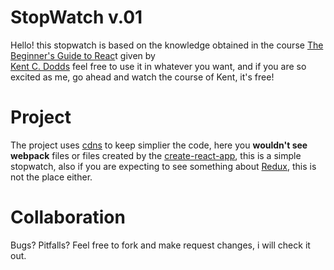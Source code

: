 # StopWatch v.01

Hello! this stopwatch is based on the knowledge obtained in the course [The Beginner's Guide to Reac](https://egghead.io/lessons/react-use-component-state-with-react)t given by  
[Kent C. Dodds](https://kentcdodds.com/) feel free to use it in whatever you want, and if you are so excited as me, go ahead and watch the course of Kent, it's free!

# Project

The project uses [cdns](https://www.cloudflare.com/learning/cdn/what-is-a-cdn/) to keep simplier the code, here you **wouldn't see webpack** files or files created by the [create-react-app](https://github.com/facebook/create-react-app), this is a simple stopwatch, also if you are expecting to see something about [Redux](https://es.redux.js.org/), this is not the place either.

# Collaboration

Bugs? Pitfalls? Feel free to fork and make request changes, i will check it out.
